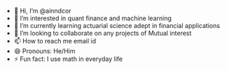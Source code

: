 - 👋 Hi, I’m @ainndcor
- 👀 I’m interested in quant finance and machine learning
- 🌱 I’m currently learning actuarial science adept in financial applications
- 💞️ I’m looking to collaborate on any projects of Mutual interest
- 📫 How to reach me email id
- 😄 Pronouns: He/Him
- ⚡ Fun fact: I use math in everyday life

<!---
ainndcor/ainndcor is a ✨ special ✨ repository because its `README.md` (this file) appears on your GitHub profile.
You can click the Preview link to take a look at your changes.
--->
